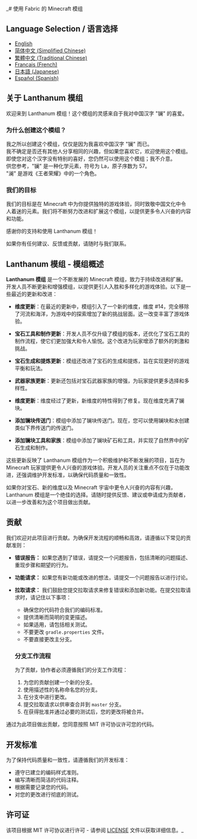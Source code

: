 _# 使用 Fabric 的 Minecraft 模组

## Language Selection / 语言选择

- [English](README.md)
- [简体中文 (Simplified Chinese)](README_ZH.md)
- [繁體中文 (Traditional Chinese)](README_TW.md)
- [Français (French)](README_FR.md)
- [日本語 (Japanese)](README_JA.md)
- [Español (Spanish)](README_ES.md)

## 关于 Lanthanum 模组

欢迎来到 Lanthanum 模组！这个模组的灵感来自于我对中国汉字 "镧" 的喜爱。

### 为什么创建这个模组？

我之所以创建这个模组，仅仅是因为我喜欢中国汉字 "镧" 而已。<br/>
我不确定是否还有其他人分享相同的兴趣，但如果您喜欢它，欢迎使用这个模组。<br/>
即使您对这个汉字没有特别的喜好，您仍然可以使用这个模组；我不介意。<br/>
供您参考，"镧" 是一种化学元素，符号为 La，原子序数为 57。<br/>
"澜" 是游戏《王者荣耀》中的一个角色。

### 我们的目标

我们的目标是在 Minecraft 中为你提供独特的游戏体验，同时致敬中国文化中令人着迷的元素。我们将不断努力改进和扩展这个模组，以提供更多令人兴奋的内容和功能。

感谢你的支持和使用 Lanthanum 模组！

如果你有任何建议、反馈或贡献，请随时与我们联系。

## Lanthanum 模组 - 模组概述

**Lanthanum 模组** 是一个不断发展的 Minecraft 模组，致力于持续改进和扩展。开发人员不断更新和增强模组，以提供更引人入胜和多样化的游戏体验。以下是一些最近的更新和改进：

- **维度更新**：在最近的更新中，模组引入了一个新的维度，维度 #14，完全移除了河流和海洋，为游戏中的探索增加了新的挑战层面。这一改变丰富了游戏体验。

- **宝石工具和制作更新**：开发人员不仅升级了模组的版本，还优化了宝石工具的制作流程，使它们更加强大和令人愉悦。这个改进为玩家增添了额外的刺激和挑战。

- **宝石生成和提炼更新**：模组还改进了宝石的生成和提炼，旨在实现更好的游戏平衡和玩法。

- **武器家族更新**：更新还包括对宝石武器家族的增强，为玩家提供更多选择和多样性。

- **维度更新**：维度经过了更新，新维度的特性得到了修复。现在维度充满了镧块。

- **添加镧块传送门**：模组中添加了镧块传送门。现在，您可以使用镧块和水创建类似下界传送门的传送门。

- **添加镧块工具和家族**：模组中添加了镧块矿石和工具，并实现了自然界中的矿石生成和制作。

这些更新反映了 Lanthanum 模组作为一个积极维护和不断发展的项目，旨在为 Minecraft 玩家提供更令人兴奋的游戏体验。开发人员的关注重点不仅在于功能改进，还强调维护开发标准，以确保代码质量和一致性。

如果你对宝石、新的维度以及 Minecraft 宇宙中更令人兴奋的内容有兴趣，Lanthanum 模组是一个绝佳的选择。请随时提供反馈、建议或申请成为贡献者，以进一步改善和为这个项目做出贡献。

## 贡献

我们欢迎对此项目进行贡献。为确保开发流程的顺畅和高效，请遵循以下常见的贡献准则：

- **错误报告：** 如果您遇到了错误，请提交一个问题报告，包括清晰的问题描述、重现步骤和期望的行为。

- **功能请求：** 如果您有新功能或改进的想法，请提交一个问题报告以进行讨论。

- **拉取请求：** 我们鼓励您提交拉取请求来修复错误和添加新功能。在提交拉取请求时，请记住以下事项：
  - 确保您的代码符合我们的编码标准。
  - 提供清晰而简明的变更描述。
  - 如果适用，请包括相关测试。
  - 不要更改 `gradle.properties` 文件。
  - 不要直接更改主分支。

  ### 分支工作流程

  为了贡献，协作者必须遵循我们的分支工作流程：
  1. 为您的贡献创建一个新的分支。
  2. 使用描述性的名称命名您的分支。
  3. 在分支中进行更改。
  4. 提交拉取请求以供审查合并到 `master` 分支。
  5. 在获得批准并通过必要的测试后，您的更改将被合并。

通过为此项目做出贡献，您同意按照 MIT 许可协议许可您的代码。

## 开发标准

为了保持代码质量和一致性，请遵循我们的开发标准：
- 遵守已建立的编码样式准则。
- 编写清晰而简洁的代码注释。
- 根据需要记录您的代码。
- 对您的更改进行彻底的测试。

## 许可证

该项目根据 MIT 许可协议进行许可 - 请参阅 [LICENSE](LICENSE) 文件以获取详细信息。_
